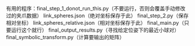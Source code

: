 有用的程序：final_step_1_donot_run_this.py（不要运行，否则会覆盖手动修改过的夹爪数据）
link_spheres.json（绝对坐标保存于此）
final_step_2.py（保存相对坐标）
link_spheres_relative.json（相对坐标保存于此）
final_main.py（只要运行这个就行）
final_output_results.py（寻找给定位姿下的最近小球对）
final_symbolic_transform.py（计算要输出的矩阵）